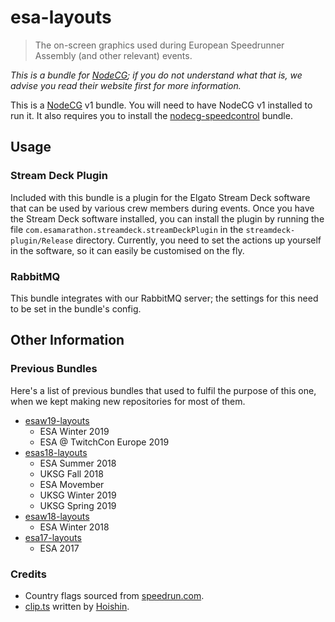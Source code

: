# esa-layouts

> The on-screen graphics used during European Speedrunner Assembly (and other relevant) events.

*This is a bundle for [NodeCG](https://nodecg.com/); if you do not understand what that is, we advise you read their website first for more information.*

This is a [NodeCG](https://nodecg.com) v1 bundle. You will need to have NodeCG v1 installed to run it. It also requires you to install the [nodecg-speedcontrol](https://github.com/speedcontrol/nodecg-speedcontrol) bundle.

## Usage

### Stream Deck Plugin

Included with this bundle is a plugin for the Elgato Stream Deck software that can be used by various crew members during events. Once you have the Stream Deck software installed, you can install the plugin by running the file `com.esamarathon.streamdeck.streamDeckPlugin` in the `streamdeck-plugin/Release` directory. Currently, you need to set the actions up yourself in the software, so it can easily be customised on the fly.

### RabbitMQ

This bundle integrates with our RabbitMQ server; the settings for this need to be set in the bundle's config.

## Other Information

### Previous Bundles

Here's a list of previous bundles that used to fulfil the purpose of this one, when we kept making new repositories for most of them.

* [esaw19-layouts](https://github.com/esamarathon/esaw19-layouts)
  * ESA Winter 2019
  * ESA @ TwitchCon Europe 2019
* [esas18-layouts](https://github.com/esamarathon/esas18-layouts)
  * ESA Summer 2018
  * UKSG Fall 2018 
  * ESA Movember
  * UKSG Winter 2019
  * UKSG Spring 2019
* [esaw18-layouts](https://github.com/esamarathon/esaw18-layouts)
  * ESA Winter 2018
* [esa17-layouts](https://github.com/esamarathon/esa17-layouts)
  * ESA 2017

### Credits

* Country flags sourced from [speedrun.com](https://www.speedrun.com/).
* [clip.ts](src/graphics/_misc/clip.ts) written by [Hoishin](https://github.com/hoishin).
